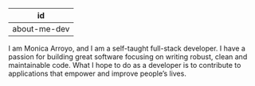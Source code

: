 
| id |
|---|
|about-me-dev|

I am Monica Arroyo, and I am a self-taught full-stack developer. I have a passion for building great software focusing on writing robust, clean and maintainable code. What I hope to do as a developer is to contribute to applications that empower and improve people’s lives.